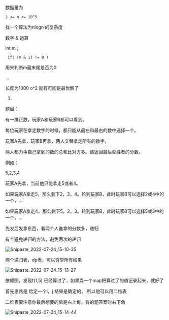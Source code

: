 数据量为

` 2 <= n <= 10^5 `

找一个算法为nlogn 的复杂度



数字 & 运算

int m ;

` if( (m & 1) != 0 )` 

用来判断m最末尾是否为0 

...

长度为1000 o^2 就有可能是最优解了



1.

题目：

有一排正数，玩家A和玩家B都可以看到。

每位玩家在拿走数字的时候，都只能从最左和最右的数中选择一个。

玩家A先拿，玩家B再拿，两人交替拿走所有的数字，

两人都力争自己拿到的数的总和比对方多。请返回最后获胜者的分数。



例如：

5,2,3,4

玩家A先拿，当前他只能拿走5或者4。

如果玩家A拿走5，那么剩下2，3，4。轮到玩家B，此时玩家B可以选择2或4中的一个，…

如果玩家A拿走4，那么剩下5，2，3。轮到玩家B，此时玩家B可以选择5或3中的一个，…



先发后发拿东西，看两个人谁拿的分数多，递归

有个避免递归的方法，避免两次的递归  

![Snipaste_2022-07-24_15-10-35](D:\路径不动的文件\图片\左神\Snipaste_2022-07-24_15-10-35.png)

两个递归表，dp表，可以穷举所有结果

![Snipaste_2022-07-24_15-13-27](D:\路径不动的文件\图片\左神\Snipaste_2022-07-24_15-13-27.png)

依赖图，发现f(1,5) 已经算过了，如果弄一个map把算过了的值记录起来，就好了

首先思路是 给定一个i，j  结果是确定的， 所以他可以用二维表    

二维表要注意你最后想要的值是右上角，有的题答案时右下角

![Snipaste_2022-07-24_15-14-44](D:\路径不动的文件\图片\左神\Snipaste_2022-07-24_15-14-44.png)



































